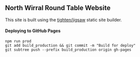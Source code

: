 ## North Wirral Round Table Website

This site is built using the [tighten/jigsaw](https://github.com/tighten/jigsaw) static site builder.

#### Deploying to GitHub Pages

```shell
npm run prod
git add build_production && git commit -m "Build for deploy"
git subtree push --prefix build_production origin gh-pages
```
